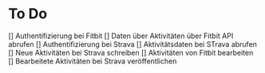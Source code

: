 # To Do

[] Authentifizierung bei Fitbit
[] Daten über Aktivitäten über Fitbit API abrufen
[] Authentifizierung bei Strava
[] Aktivitätsdaten bei STrava abrufen
[] Neue Aktivitäten bei Strava schreiben
[] Aktivitäten von Fitbit bearbeiten
[] Bearbeitete Aktivitäten bei Strava veröffentlichen
